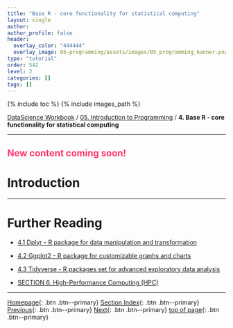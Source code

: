 ```yaml
---
title: "Base R - core functionality for statistical computing"
layout: single
author:
author_profile: false
header:
  overlay_color: "444444"
  overlay_image: 05-programming/assets/images/05_programming_banner.png
type: "tutorial"
order: 542
level: 2
categories: []
tags: []
---
```


{% include toc %}
{% include images_path %}

[DataScience Workbook](https://datascience.101workbook.org/) / [05. Introduction to Programming](../00-IntroToProgramming-LandingPage.md) / **4. Base R - core functionality for statistical computing**

---

## <span style="color: #ff3870;">New content coming soon!</span>

# Introduction






___
# Further Reading
* [4.1 Dplyr - R package for data manipulation and transformation](02-dplyr-R-data-manipulation.md)
* [4.2 Ggplot2 - R package for customizable graphs and charts](03-ggplot-R-plotting.md)
* [4.3 Tidyverse - R packages set for advanced exploratory data analysis](04-tidyverse-R-advanced-data-analysis.md)

* [SECTION 6. High-Performance Computing (HPC)](../../06-IntroToHPC/00-IntroToHPC-LandingPage)

___

[Homepage](../../index.md){: .btn  .btn--primary}
[Section Index](../00-IntroToProgramming-LandingPage){: .btn  .btn--primary}
[Previous](../03-PYTHON/08-tutorial-python-apply-statistics-scipy){: .btn  .btn--primary}
[Next](02-dplyr-R-data-manipulation){: .btn  .btn--primary}
[top of page](#introduction){: .btn  .btn--primary}

